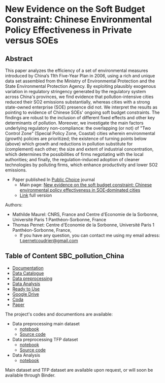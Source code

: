 # New Evidence on the Soft Budget Constraint: Chinese Environmental Policy Effectiveness in Private versus SOEs

## Abstract

This paper analyzes the efficiency of a set of environmental measures introduced by China’s 11th Five-Year Plan in 2006, using a rich and unique data set assembled from the Ministry of Environmental Protection and the State Environmental Protection Agency. By exploiting plausibly exogenous variation in regulatory stringency generated by the regulatory system across China's provinces, we find evidence that pollution-intensive cities reduced their SO2 emissions substantially, whereas cities with a strong state-owned enterprise (SOE) presence did not. We interpret the results as pointing to evidence of Chinese SOEs' ongoing soft budget constraints. The findings are robust to the inclusion of different fixed effects and other key determinants of pollution. Moreover, we investigate the main factors underlying regulatory non-compliance: the overlapping (or not) of "Two Control Zone" (Special Policy Zone, Coastal) cities wherein environmental (growth) policies are prioritized; the existence of turning points below (above) which growth and reductions in pollution substitute for (complement) each other; the size and extent of industrial concentration, which determines the possibilities of firms negotiating with the local authorities; and finally, the regulation-induced adoption of cleaner technologies by polluting firms, which enhance productivity and lower SO2 emissions.

- Paper published In [Public Choice](https://www.springer.com/journal/11127) journal
  - Main page: [New evidence on the soft budget constraint: Chinese environmental policy effectiveness in SOE‑dominated cities](https://link.springer.com/article/10.1007/s11127-020-00834-1)
  - [Link](https://rdcu.be/b5Vka) full version
       

Authors:

- Mathilde Maurel: CNRS, France and Centre d'Economie de la Sorbonne, Université Paris 1 Panthéon-Sorbonne, France
- Thomas Pernet: Centre d'Economie de la Sorbonne, Université Paris 1 Panthéon-Sorbonne, France,
  - If you have any question, you can contact me using my email adress: [t.pernetcoudrier@gmail.com](mailto:t.pernetcoudrier@gmail.com)
  
## Table of Content SBC_pollution_China

- [Documentation](https://github.com/thomaspernet/SBC_pollution_China/tree/master/Documentation)
- [Data Catalogue](https://github.com/thomaspernet/SBC_pollution_China/tree/master/Data_catalogue)
- [Data preprocessing](https://github.com/thomaspernet/SBC_pollution_China/tree/master/Data_preprocessing)
- [Data Analysis](https://github.com/thomaspernet/SBC_pollution_China/tree/master/Data_analysis)
- [Ready to Use](https://github.com/thomaspernet/SBC_pollution_China/tree/master/Notebooks_Ready_to_use_studio)
- [Google Drive](https://drive.google.com/drive/folders/1NXXwMet6OGqlZl4SZaQ23h-3LA1SBLc5)
- [Coda](https://coda.io/d/SoftBudgetConstraint_dD-uOwatzMS/Main_suOG8#_lua06)
- [Paper](https://github.com/thomaspernet/Paper_SBC)

The project's codes and documentions are available:

- Data preprocessing main dataset
  - [notebook](https://nbviewer.jupyter.org/github/thomaspernet/SBC_pollution_China/blob/master/Data_preprocessing/SBC_pollution_China_preprocessing.ipynb)
  - [Source code](https://github.com/thomaspernet/SBC_pollution_China/tree/master/Data_preprocessing/Pollution)
- Data preprocessing TFP dataset
  - [notebook](https://nbviewer.jupyter.org/github/thomaspernet/SBC_pollution_China/blob/master/Data_preprocessing/TFP_ASIF_china_preprocessing.ipynb)
  - [Source code](https://github.com/thomaspernet/SBC_pollution_China/tree/master/Data_preprocessing/Pollution)
- Data Analysis
  - [notebook](https://nbviewer.jupyter.org/github/thomaspernet/SBC_pollution_China/blob/master/Data_analysis/SBC_pollution_China_analysis_P.ipynb)

Main dataset and TFP dataset are available upon request, or will soon be available through Binder.


